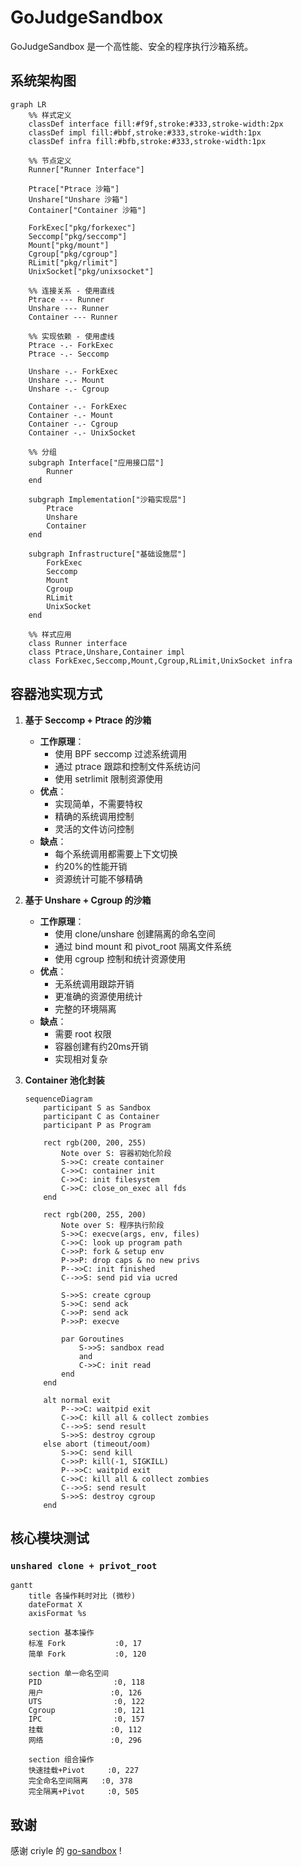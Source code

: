 # GoJudgeSandbox

GoJudgeSandbox 是一个高性能、安全的程序执行沙箱系统。

## 系统架构图

```mermaid
graph LR
    %% 样式定义
    classDef interface fill:#f9f,stroke:#333,stroke-width:2px
    classDef impl fill:#bbf,stroke:#333,stroke-width:1px
    classDef infra fill:#bfb,stroke:#333,stroke-width:1px
    
    %% 节点定义
    Runner["Runner Interface"]
    
    Ptrace["Ptrace 沙箱"]
    Unshare["Unshare 沙箱"]
    Container["Container 沙箱"]
    
    ForkExec["pkg/forkexec"]
    Seccomp["pkg/seccomp"]
    Mount["pkg/mount"]
    Cgroup["pkg/cgroup"]
    RLimit["pkg/rlimit"]
    UnixSocket["pkg/unixsocket"]
    
    %% 连接关系 - 使用直线
    Ptrace --- Runner
    Unshare --- Runner
    Container --- Runner
    
    %% 实现依赖 - 使用虚线
    Ptrace -.- ForkExec
    Ptrace -.- Seccomp
    
    Unshare -.- ForkExec
    Unshare -.- Mount
    Unshare -.- Cgroup
    
    Container -.- ForkExec
    Container -.- Mount
    Container -.- Cgroup
    Container -.- UnixSocket
    
    %% 分组
    subgraph Interface["应用接口层"]
        Runner
    end
    
    subgraph Implementation["沙箱实现层"]
        Ptrace
        Unshare
        Container
    end
    
    subgraph Infrastructure["基础设施层"]
        ForkExec
        Seccomp
        Mount
        Cgroup
        RLimit
        UnixSocket
    end
    
    %% 样式应用
    class Runner interface
    class Ptrace,Unshare,Container impl
    class ForkExec,Seccomp,Mount,Cgroup,RLimit,UnixSocket infra
```

## 容器池实现方式

1. **基于 Seccomp + Ptrace 的沙箱**
   - **工作原理**：
     - 使用 BPF seccomp 过滤系统调用
     - 通过 ptrace 跟踪和控制文件系统访问
     - 使用 setrlimit 限制资源使用
   - **优点**：
     - 实现简单，不需要特权
     - 精确的系统调用控制
     - 灵活的文件访问控制
   - **缺点**：
     - 每个系统调用都需要上下文切换
     - 约20%的性能开销
     - 资源统计可能不够精确

2. **基于 Unshare + Cgroup 的沙箱**
   - **工作原理**：
     - 使用 clone/unshare 创建隔离的命名空间
     - 通过 bind mount 和 pivot_root 隔离文件系统
     - 使用 cgroup 控制和统计资源使用
   - **优点**：
     - 无系统调用跟踪开销
     - 更准确的资源使用统计
     - 完整的环境隔离
   - **缺点**：
     - 需要 root 权限
     - 容器创建有约20ms开销
     - 实现相对复杂

3. **Container 池化封装**
   ```mermaid
   sequenceDiagram
       participant S as Sandbox
       participant C as Container
       participant P as Program
       
       rect rgb(200, 200, 255)
           Note over S: 容器初始化阶段
           S->>C: create container
           C->>C: container init
           C->>C: init filesystem
           C->>C: close_on_exec all fds
       end
       
       rect rgb(200, 255, 200)
           Note over S: 程序执行阶段
           S->>C: execve(args, env, files)
           C->>C: look up program path
           C->>P: fork & setup env
           P->>P: drop caps & no new privs
           P-->>C: init finished
           C-->>S: send pid via ucred
           
           S->>S: create cgroup
           S->>C: send ack
           C->>P: send ack
           P->>P: execve
           
           par Goroutines
               S->>S: sandbox read
               and
               C->>C: init read
           end
       end
       
       alt normal exit
           P-->>C: waitpid exit
           C->>C: kill all & collect zombies
           C-->>S: send result
           S->>S: destroy cgroup
       else abort (timeout/oom)
           S->>C: send kill
           C->>P: kill(-1, SIGKILL)
           P-->>C: waitpid exit
           C->>C: kill all & collect zombies
           C-->>S: send result
           S->>S: destroy cgroup
       end
   ```

## 核心模块测试

### `unshared clone + privot_root`

```mermaid
gantt
    title 各操作耗时对比 (微秒)
    dateFormat X
    axisFormat %s

    section 基本操作
    标准 Fork           :0, 17
    简单 Fork           :0, 120

    section 单一命名空间
    PID                :0, 118
    用户               :0, 126
    UTS                :0, 122
    Cgroup             :0, 121
    IPC                :0, 157
    挂载               :0, 112
    网络               :0, 296

    section 组合操作
    快速挂载+Pivot     :0, 227
    完全命名空间隔离   :0, 378
    完全隔离+Pivot     :0, 505
```

## 致谢

感谢 criyle 的 [go-sandbox](https://github.com/criyle/go-sandbox) !